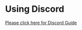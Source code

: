 # Using Discord

[Please click here for Discord Guide](https://docs.neuromatch.io/p/bz7uXZLMwMvDqn/Discord-Guides)
